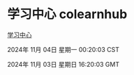 # 学习中心 colearnhub
[学习中心](http://219.139.197.74:56308/colearnhub/)

2024年 11月 04日 星期一 00:20:03 CST

2024年 11月 03日 星期日 16:20:03 GMT
